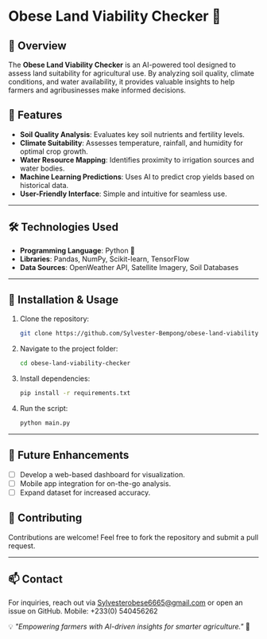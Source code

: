# Obese Land Viability Checker 🌾

## 📌 Overview
The **Obese Land Viability Checker** is an AI-powered tool designed to assess land suitability for agricultural use. By analyzing soil quality, climate conditions, and water availability, it provides valuable insights to help farmers and agribusinesses make informed decisions.

## 🚀 Features
- **Soil Quality Analysis**: Evaluates key soil nutrients and fertility levels.
- **Climate Suitability**: Assesses temperature, rainfall, and humidity for optimal crop growth.
- **Water Resource Mapping**: Identifies proximity to irrigation sources and water bodies.
- **Machine Learning Predictions**: Uses AI to predict crop yields based on historical data.
- **User-Friendly Interface**: Simple and intuitive for seamless use.

---

## 🛠️ Technologies Used
- **Programming Language**: Python 🐍
- **Libraries**: Pandas, NumPy, Scikit-learn, TensorFlow
- **Data Sources**: OpenWeather API, Satellite Imagery, Soil Databases

---

## 📖 Installation & Usage
1. Clone the repository:
   ```sh
   git clone https://github.com/Sylvester-Bempong/obese-land-viability-checker.git
   ```
2. Navigate to the project folder:
   ```sh
   cd obese-land-viability-checker
   ```
3. Install dependencies:
   ```sh
   pip install -r requirements.txt
   ```
4. Run the script:
   ```sh
   python main.py
   ```

---

## 🔮 Future Enhancements
- [ ] Develop a web-based dashboard for visualization.
- [ ] Mobile app integration for on-the-go analysis.
- [ ] Expand dataset for increased accuracy.

## 🤝 Contributing
Contributions are welcome! Feel free to fork the repository and submit a pull request.

---

## 📫 Contact
For inquiries, reach out via Sylvesterobese6665@gmail.com or open an issue on GitHub.
Mobile: +233(0) 540456262

💡 *"Empowering farmers with AI-driven insights for smarter agriculture."* 🌱

